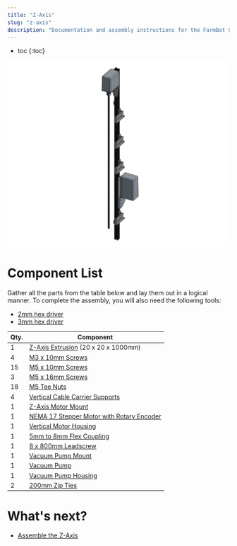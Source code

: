 ```yaml
---
title: "Z-Axis"
slug: "z-axis"
description: "Documentation and assembly instructions for the FarmBot Genesis z-axis"
---
```


* toc
{:toc}


![z-axis.JPG](_images/z-axis.JPG)

# Component List
Gather all the parts from the table below and lay them out in a logical manner. To complete the assembly, you will also need the following tools:

* [2mm hex driver](../Extras/bom/miscellaneous.md#2mm-hex-driver)
* [3mm hex driver](../Extras/bom/miscellaneous.md#3mm-hex-driver)

|Qty.                          |Component                     |
|------------------------------|------------------------------|
|1                             |[Z-Axis Extrusion](../Extras/bom/extrusions.md#z-axis-extrusion) (20 x 20 x 1000mm)
|4                             |[M3 x 10mm Screws](../Extras/bom/fasteners-and-hardware.md#m3-x-10mm-screws)
|15                            |[M5 x 10mm Screws](../Extras/bom/fasteners-and-hardware.md#m5-x-10mm-screws)
|3                             |[M5 x 16mm Screws](../Extras/bom/fasteners-and-hardware.md#m5-x-16mm-screws)
|18                            |[M5 Tee Nuts](../Extras/bom/fasteners-and-hardware.md#m5-tee-nuts)
|4                             |[Vertical Cable Carrier Supports](../Extras/bom/plastic-parts.md#vertical-cable-carrier-supports)
|1                             |[Z-Axis Motor Mount](../Extras/bom/plates-and-brackets.md#z-axis-motor-mount)
|1                             |[NEMA 17 Stepper Motor with Rotary Encoder](../Extras/bom/electronics-and-wiring.md#nema-17-stepper-motors-with-rotary-encoders)
|1                             |[Vertical Motor Housing](../Extras/bom/plastic-parts.md#vertical-motor-housing)
|1                             |[5mm to 8mm Flex Coupling](../Extras/bom/drivetrain.md#5mm-to-8mm-flex-coupling)
|1                             |[8 x 800mm Leadscrew](../Extras/bom/drivetrain.md#8mm-acme-leadscrew)
|1                             |[Vacuum Pump Mount](../Extras/bom/plates-and-brackets.md#vacuum-pump-mount)
|1                             |[Vacuum Pump](../Extras/bom/electronics-and-wiring.md#vacuum-pump)
|1                             |[Vacuum Pump Housing](../Extras/bom/plastic-parts.md#vacuum-pump-housing)
|2                             |[200mm Zip Ties](../Extras/bom/miscellaneous.md#200mm-zip-ties)


# What's next?

 * [Assemble the Z-Axis](../FarmBot-Genesis-V1.3/z-axis/assemble-the-z-axis.md)
